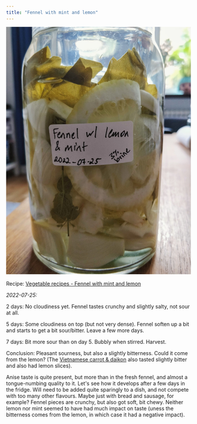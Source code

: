 ```yaml
---
title: "Fennel with mint and lemon"
---
```


![](projects/attachments/Fermented%20fennel%20with%20lemon%20and%20mint.jpg)

Recipe: [Vegetable recipes - Fennel with mint and lemon](projects/fermentation/Vegetable%20recipes.md#Fennel%20with%20mint%20and%20lemon)

_2022-07-25:_

2 days: No cloudiness yet. Fennel tastes crunchy and slightly salty, not sour at all.

5 days: Some cloudiness on top (but not very dense). Fennel soften up a bit and starts to get a bit sour/bitter. Leave a few more days.

7 days: Bit more sour than on day 5. Bubbly when stirred. Harvest.

Conclusion: Pleasant sourness, but also a slightly bitterness. Could it come from the lemon? (The [Vietnamese carrot & daikon](projects/fermentation/vietnamese_carrot_daikon.md) also tasted slightly bitter and also had lemon slices). 

Anise taste is quite present, but more than in the fresh fennel, and almost a tongue-numbing quality to it. Let's see how it develops after a few days in the fridge. Will need to be added quite sparingly to a dish, and not compete with too many other flavours. Maybe just with bread and sausage, for example? Fennel pieces are crunchy, but also got soft, bit chewy. Neither lemon nor mint seemed to have had much impact on taste (uness the bitterness comes from the lemon, in which case it had a negative impact).
